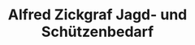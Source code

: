 ---
title: "Alfred Zickgraf Jagd- und Schützenbedarf"
url: /ludwigshafen-am-rhein/alfred-zickgraf-jagd-und-schuetzenbedarf/
shop: Allgemein
---